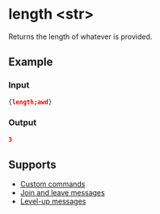 # length <str\>

Returns the length of whatever is provided.

## Example

### Input

```json
{length;awd}
```

### Output

```json
3
```

## Supports

* [Custom commands](/Modules/custom_commands/)
* [Join and leave messages](/Modules/join_leave_messages/)
* [Level-up messages](/Modules/levels/)
